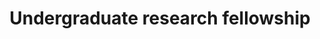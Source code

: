 ---
title: Undergraduate research fellowship

# Organization information:
org_name: fapesp

# Activity-related information:
date_start: '2022-01-01'
date_end: '2023-04-01'
grant_number: '2021/13054-8'
my_role: 
description: #|-

# Activity-outcomes-related information:
certificate_url: https://drive.google.com/file/d/1fn0eJqytczgGrMdsCWP7Y8tYsFJn_UHD/view?usp=sharing
project_url: 

# Activity category:
tags:
- scholarship
---